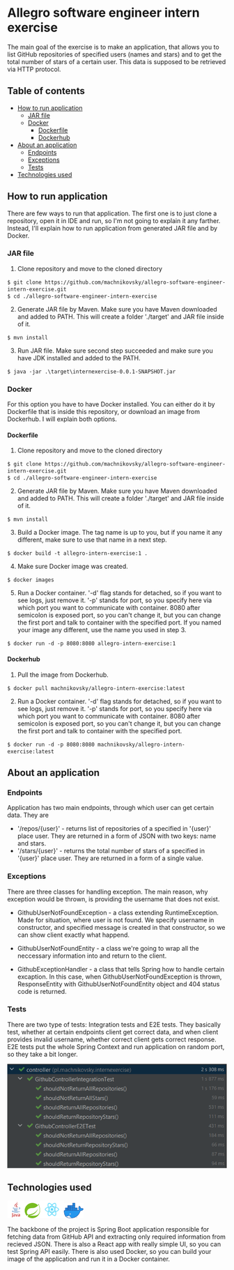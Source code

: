 # Allegro software engineer intern exercise
The main goal of the exercise is to make an application, that allows you to list GitHub repositories of specified users (names and stars) and to get the total number of stars of a certain user. This data is supposed to be retrieved via HTTP protocol.

## Table of contents
- [How to run application](#how-to-run-application)
  * [JAR file](#jar-file)
  * [Docker](#docker)
    + [Dockerfile](#dockerfile)
    + [Dockerhub](#dockerhub)
- [About an application](#about-an-application)
  * [Endpoints](#endpoints)
  * [Exceptions](#exceptions)
  * [Tests](#tests)
- [Technologies used](#technologies-used)


## How to run application 

There are few ways to run that application. The first one is to just clone a repository, open it in IDE and run, so I'm not going to explain it any farther. Instead, I'll explain how to run application from generated JAR file and by Docker.

### JAR file

1. Clone repository and move to the cloned directory
```
$ git clone https://github.com/machnikovsky/allegro-software-engineer-intern-exercise.git
$ cd ./allegro-software-engineer-intern-exercise
```

2. Generate JAR file by Maven. Make sure you have Maven downloaded and added to PATH. This will create a folder './target' and JAR file inside of it.
```
$ mvn install
```
3. Run JAR file. Make sure second step succeeded and make sure you have JDK installed and added to the PATH.
```
$ java -jar .\target\internexercise-0.0.1-SNAPSHOT.jar
```

### Docker

For this option you have to have Docker installed. You can either do it by Dockerfile that is inside this repository, or download an image from Dockerhub. I will explain both options.

#### Dockerfile

1. Clone repository and move to the cloned directory
```
$ git clone https://github.com/machnikovsky/allegro-software-engineer-intern-exercise.git
$ cd ./allegro-software-engineer-intern-exercise
```
2. Generate JAR file by Maven. Make sure you have Maven downloaded and added to PATH. This will create a folder './target' and JAR file inside of it.
```
$ mvn install
```
3. Build a Docker image. The tag name is up to you, but if you name it any different, make sure to use that name in a next step.
```
$ docker build -t allegro-intern-exercise:1 .
```
4. Make sure Docker image was created.
```
$ docker images
```
5. Run a Docker container. '-d' flag stands for detached, so if you want to see logs, just remove it. '-p' stands for port, so you specify here via which port you want to communicate with container. 8080 after semicolon is exposed port, so you can't change it, but you can change the first port and talk to container with the specified port. If you named your image any different, use the name you used in step 3.
```
$ docker run -d -p 8080:8080 allegro-intern-exercise:1
```

#### Dockerhub

1. Pull the image from Dockerhub.
```
$ docker pull machnikovsky/allegro-intern-exercise:latest
```
2. Run a Docker container. '-d' flag stands for detached, so if you want to see logs, just remove it. '-p' stands for port, so you specify here via which port you want to communicate with container. 8080 after semicolon is exposed port, so you can't change it, but you can change the first port and talk to container with the specified port.
```
$ docker run -d -p 8080:8080 machnikovsky/allegro-intern-exercise:latest
``` 


## About an application

### Endpoints
Application has two main endpoints, through which user can get certain data. They are

- '/repos/{user}' - returns list of repositories of a specified in '{user}' place user. They are returned in a form of JSON with two keys: name and stars.
- '/stars/{user}' - returns the total number of stars of a specified in '{user}' place user. They are returned in a form of a single value.

### Exceptions

There are three classes for handling exception. The main reason, why exception would be thrown, is providing the username that does not exist.

- GithubUserNotFoundException - a class extending RuntimeException. Made for situation, where user is not found. We specify username in constructor, and specified message is created in that constructor, so we can show client exactly what happend.

- GithubUserNotFoundEntity - a class we're going to wrap all the neccessary information into and return to the client.

- GithubExceptionHandler - a class that tells Spring how to handle certain excaption. In this case, when GithubUserNotFoundException is thrown, ResponseEntity with GithubUserNotFoundEntity object and 404 status code is returned.


### Tests

There are two type of tests: Integration tests and E2E tests. They basically test, whether at certain endpoints client get correct data, and when client provides invalid username, whether correct client gets correct response. E2E tests put the whole Spring Context and run application on random port, so they take a bit longer.

![tests](./images/tests.png)

## Technologies used 
<img src="./images/logos/java-logo.png" width="40" height="40"><img src="./images/logos/spring-logo.png" width="35" height="35"><img src="./images/logos/react-logo.png" width="55" height="40"><img src="./images/logos/docker-logo.png" width="45" height="35">

The backbone of the project is Spring Boot application responsible for fetching data from GitHub API and extracting only required information from recieved JSON. There is also a React app with really simple UI, so you can test Spring API easily. There is also used Docker, so you can build your image of the application and run it in a Docker container. 

